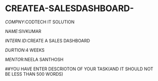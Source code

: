 # CREATEA-SALESDASHBOARD-

*COMPNY*:CODTECH IT SOLUTION

*NAME*:SIVKUMAR

*INTERN ID*:CREATE A SALES DASHBOARD

*DURTION*:4 WEEKS

*MENTO*R:NEELA SANTHOSH

##YOU HAVE ENTER DESCRIOTON OF YOUR TASK(AND IT SHOULD NOT BE LESS THAN 500 WORDS)
